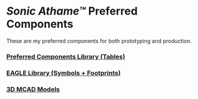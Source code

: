 # *Sonic Athame™* Preferred Components
These are my preferred components for both prototyping and production.

### [Preferred Components Library (Tables)](https://github.com/nimaid/Sonic-Athame-eurorack/blob/master/Preferred%20Components/PCL.md)

### [EAGLE Library (Symbols + Footprints)](https://github.com/nimaid/Sonic-Athame-eurorack/blob/master/Preferred%20Components/ECAD/)

### [3D MCAD Models](https://github.com/nimaid/Sonic-Athame-eurorack/blob/master/Preferred%20Components/MCAD/)
